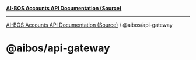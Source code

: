 [**AI-BOS Accounts API Documentation (Source)**](../../README.md)

***

[AI-BOS Accounts API Documentation (Source)](../../README.md) / @aibos/api-gateway

# @aibos/api-gateway

